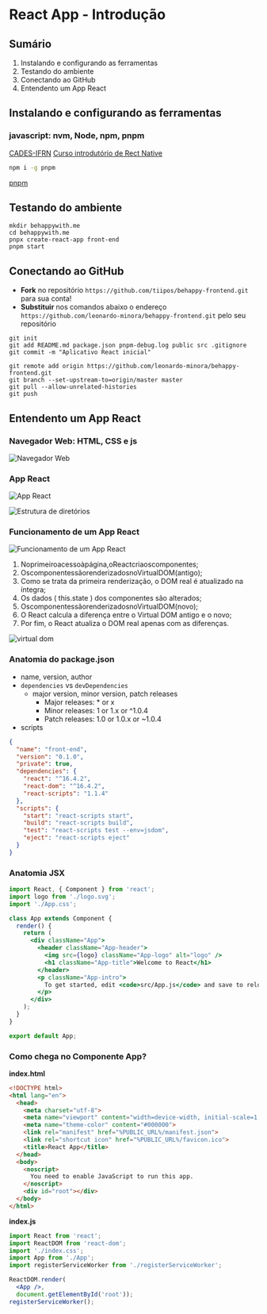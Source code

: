 # [](#header-1) React App - Introdução


## [](#header-2) Sumário

1. Instalando e configurando as ferramentas
2. Testando do ambiente
3. Conectando ao GitHub
4. Entendento um App React


## [](#header-2) Instalando e configurando as ferramentas

### [](#header-3) javascript: nvm, Node, npm, pnpm

[CADES-IFRN](https://cades.natal.br) [Curso introdutório de Rect Native](https://github.com/cades-ifrn/minicurso-react-native-wtads/blob/master/install.md)

```sh
npm i -g pnpm
```

[pnpm](https://pnpm.js.org)


## [](#header-2) Testando do ambiente

```
mkdir behappywith.me
cd behappywith.me
pnpx create-react-app front-end
pnpm start
```


## [](#header-2) Conectando ao GitHub

- **Fork**  no repositório ```https://github.com/tiipos/behappy-frontend.git``` para sua conta!
- **Substituir** nos comandos abaixo o endereço ```https://github.com/leonardo-minora/behappy-frontend.git``` pelo seu repositório

```git
git init
git add README.md package.json pnpm-debug.log public src .gitignore
git commit -m "Aplicativo React inicial"

git remote add origin https://github.com/leonardo-minora/behappy-frontend.git
git branch --set-upstream-to=origin/master master
git pull --allow-unrelated-histories
git push
```


## [](#header-2) Entendento um App React

### [](#header-3) Navegador Web: HTML, CSS e js

![Navegador Web](img/browser.jpeg)


### [](#header-3) App React

![App React](img/react-app.jpeg)

![Estrutura de diretórios](img/react-dir.png)


### [](#header-3) Funcionamento de um App React

![Funcionamento de um App React](img/react-dom.png)

1. Noprimeiroacessoàpágina,oReactcriaoscomponentes;
2. OscomponentessãorenderizadosnoVirtualDOM(antigo);
3. Como se trata da primeira renderização, o DOM real é
atualizado na íntegra;
4. Os dados ( this.state ) dos componentes são alterados;
5. OscomponentessãorenderizadosnoVirtualDOM(novo);
6. O React calcula a diferença entre o Virtual DOM antigo e o
novo;
7. Por fim, o React atualiza o DOM real apenas com as
diferenças.

![virtual dom](img/react-virtualdom.png)

### [](#header-3) Anatomia do package.json

- name, version, author
- ```dependencies``` vs ```devDependencies```
  - major version, minor version, patch releases
    - Major releases: * or x
    - Minor releases: 1 or 1.x or ^1.0.4
    - Patch releases: 1.0 or 1.0.x or ~1.0.4
- scripts

```json
{
  "name": "front-end",
  "version": "0.1.0",
  "private": true,
  "dependencies": {
    "react": "^16.4.2",
    "react-dom": "^16.4.2",
    "react-scripts": "1.1.4"
  },
  "scripts": {
    "start": "react-scripts start",
    "build": "react-scripts build",
    "test": "react-scripts test --env=jsdom",
    "eject": "react-scripts eject"
  }
}
```

### [](#header-3) Anatomia JSX

```jsx
import React, { Component } from 'react';
import logo from './logo.svg';
import './App.css';

class App extends Component {
  render() {
    return (
      <div className="App">
        <header className="App-header">
          <img src={logo} className="App-logo" alt="logo" />
          <h1 className="App-title">Welcome to React</h1>
        </header>
        <p className="App-intro">
          To get started, edit <code>src/App.js</code> and save to reload.
        </p>
      </div>
    );
  }
}

export default App;
```

### [](#header-3) Como chega no Componente App?

**index.html**
```html
<!DOCTYPE html>
<html lang="en">
  <head>
    <meta charset="utf-8">
    <meta name="viewport" content="width=device-width, initial-scale=1, shrink-to-fit=no">
    <meta name="theme-color" content="#000000">
    <link rel="manifest" href="%PUBLIC_URL%/manifest.json">
    <link rel="shortcut icon" href="%PUBLIC_URL%/favicon.ico">
    <title>React App</title>
  </head>
  <body>
    <noscript>
      You need to enable JavaScript to run this app.
    </noscript>
    <div id="root"></div>
  </body>
</html>
```

**index.js**
```jsx
import React from 'react';
import ReactDOM from 'react-dom';
import './index.css';
import App from './App';
import registerServiceWorker from './registerServiceWorker';

ReactDOM.render(
  <App />, 
  document.getElementById('root'));
registerServiceWorker();
```